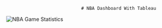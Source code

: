                                 # NBA Dashboard With Tableau
![NBA Game Statistics](https://github.com/user-attachments/assets/4665aa07-f7bb-4bdb-a5f9-e4a6eb755b35)
